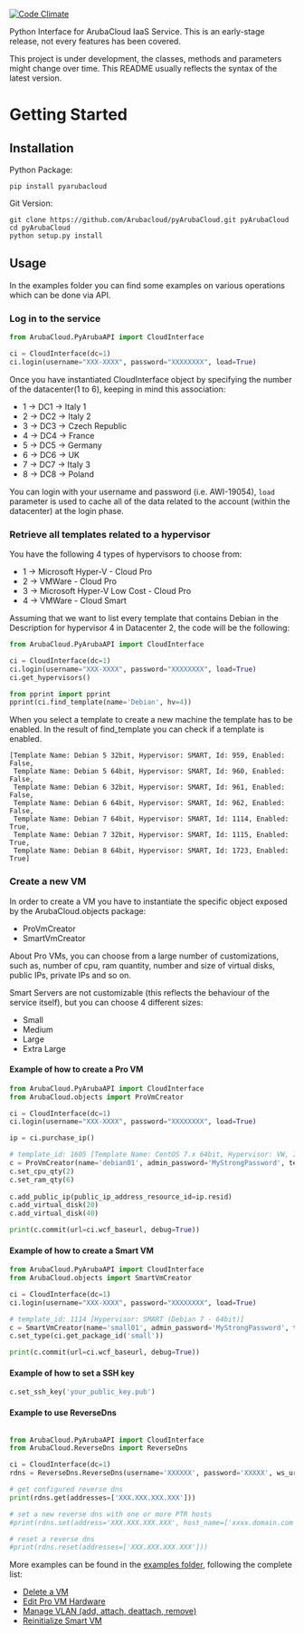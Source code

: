 [![Code Climate](https://codeclimate.com/github/Arubacloud/pyArubaCloud/badges/gpa.svg)](https://codeclimate.com/github/Arubacloud/pyArubaCloud)

Python Interface for ArubaCloud IaaS Service. This is an early-stage release, not every features has been covered.

This project is under development, the classes, methods and parameters might change over time. This README usually reflects the syntax of the latest version.

# Getting Started
## Installation
Python Package:
```
pip install pyarubacloud
```

Git Version:
```
git clone https://github.com/Arubacloud/pyArubaCloud.git pyArubaCloud
cd pyArubaCloud
python setup.py install
```

## Usage
In the examples folder you can find some examples on various operations which can be done via API.

### Log in to the service
``` python
from ArubaCloud.PyArubaAPI import CloudInterface

ci = CloudInterface(dc=1)
ci.login(username="XXX-XXXX", password="XXXXXXXX", load=True)
```
Once you have instantiated CloudInterface object by specifying the number of the datacenter(1 to 6), keeping in mind this association:
- 1 -> DC1 -> Italy 1
- 2 -> DC2 -> Italy 2
- 3 -> DC3 -> Czech Republic
- 4 -> DC4 -> France
- 5 -> DC5 -> Germany
- 6 -> DC6 -> UK
- 7 -> DC7 -> Italy 3
- 8 -> DC8 -> Poland

You can login with your username and password (i.e. AWI-19054), `load` parameter is used to cache all of the data related to the account (within the datacenter) at the login phase.

### Retrieve all templates related to a hypervisor
You have the following 4 types of hypervisors to choose from:
- 1 -> Microsoft Hyper-V - Cloud Pro
- 2 -> VMWare - Cloud Pro
- 3 -> Microsoft Hyper-V Low Cost - Cloud Pro
- 4 -> VMWare - Cloud Smart

Assuming that we want to list every template that contains Debian in the Description for hypervisor 4 in Datacenter 2, the code will be the following:
``` python
from ArubaCloud.PyArubaAPI import CloudInterface

ci = CloudInterface(dc=1)
ci.login(username="XXX-XXXX", password="XXXXXXXX", load=True)
ci.get_hypervisors()

from pprint import pprint
pprint(ci.find_template(name='Debian', hv=4))
```
When you select a template to create a new machine the template has to be enabled. In the result of find_template you can check if a template is enabled.
```
[Template Name: Debian 5 32bit, Hypervisor: SMART, Id: 959, Enabled: False,
 Template Name: Debian 5 64bit, Hypervisor: SMART, Id: 960, Enabled: False,
 Template Name: Debian 6 32bit, Hypervisor: SMART, Id: 961, Enabled: False,
 Template Name: Debian 6 64bit, Hypervisor: SMART, Id: 962, Enabled: False,
 Template Name: Debian 7 64bit, Hypervisor: SMART, Id: 1114, Enabled: True,
 Template Name: Debian 7 32bit, Hypervisor: SMART, Id: 1115, Enabled: True,
 Template Name: Debian 8 64bit, Hypervisor: SMART, Id: 1723, Enabled: True]
```
### Create a new VM
In order to create a VM you have to instantiate the specific object exposed by the ArubaCloud.objects package:
- ProVmCreator
- SmartVmCreator

About Pro VMs, you can choose from a large number of customizations, such as, number of cpu, ram quantity, number and size of virtual disks, public IPs, private IPs and so on.

Smart Servers are not customizable (this reflects the behaviour of the service itself), but you can choose 4 different sizes:
- Small
- Medium
- Large
- Extra Large

#### Example of how to create a Pro VM
``` python
from ArubaCloud.PyArubaAPI import CloudInterface
from ArubaCloud.objects import ProVmCreator

ci = CloudInterface(dc=1)
ci.login(username="XXX-XXXX", password="XXXXXXXX", load=True)

ip = ci.purchase_ip()

# template_id: 1605 [Template Name: CentOS 7.x 64bit, Hypervisor: VW, Id: 1605, Enabled: True]
c = ProVmCreator(name='debian01', admin_password='MyStrongPassword', template_id='1605', auth_obj=ci.auth)
c.set_cpu_qty(2)
c.set_ram_qty(6)
  
c.add_public_ip(public_ip_address_resource_id=ip.resid)
c.add_virtual_disk(20)
c.add_virtual_disk(40)

print(c.commit(url=ci.wcf_baseurl, debug=True))
```

#### Example of how to create a Smart VM
``` python
from ArubaCloud.PyArubaAPI import CloudInterface
from ArubaCloud.objects import SmartVmCreator

ci = CloudInterface(dc=1)
ci.login(username="XXX-XXXX", password="XXXXXXXX", load=True)

# template_id: 1114 [Hypervisor: SMART (Debian 7 - 64bit)]
c = SmartVmCreator(name='small01', admin_password='MyStrongPassword', template_id=1114, auth_obj=ci.auth)
c.set_type(ci.get_package_id('small'))

print(c.commit(url=ci.wcf_baseurl, debug=True))
```

#### Example of how to set a SSH key
``` python
c.set_ssh_key('your_public_key.pub')
```

#### Example to use ReverseDns
``` python

from ArubaCloud.PyArubaAPI import CloudInterface
from ArubaCloud.ReverseDns import ReverseDns

ci = CloudInterface(dc=1)
rdns = ReverseDns.ReverseDns(username='XXXXXX', password='XXXXX', ws_uri=ci.wcf_baseurl)

# get configured reverse dns
print(rdns.get(addresses=['XXX.XXX.XXX.XXX']))

# set a new reverse dns with one or more PTR hosts
#print(rdns.set(address='XXX.XXX.XXX.XXX', host_name=['xxxx.domain.com', 'xxxx2.domain.com']))

# reset a reverse dns
#print(rdns.reset(addresses=['XXX.XXX.XXX.XXX']))
```

More examples can be found in the [examples folder](https://github.com/Arubacloud/pyArubaCloud/tree/master/examples), following the complete list:
- [Delete a VM](https://github.com/Arubacloud/pyArubaCloud/blob/master/examples/delete_vm.py)
- [Edit Pro VM Hardware](https://github.com/Arubacloud/pyArubaCloud/blob/master/examples/edit_vm_hardware.py)
- [Manage VLAN (add, attach, deattach, remove)](https://github.com/Arubacloud/pyArubaCloud/blob/master/examples/manage_vswitch.py)
- [Reinitialize Smart VM](https://github.com/Arubacloud/pyArubaCloud/blob/master/examples/reinitialize.py)

